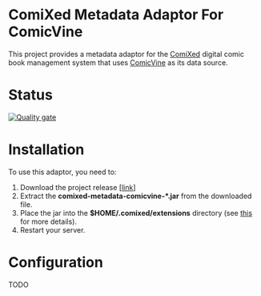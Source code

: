 # ComiXed Metadata Adaptor For ComicVine

This project provides a metadata adaptor for the [ComiXed](http://www.comixedproject.org)
digital comic book management system that uses [ComicVine](http://www.comicvine.com) as
its data source.

# Status

[![Quality gate](https://sonarcloud.io/api/project_badges/quality_gate?project=comixed_comixed-metadata-comicvine)](https://sonarcloud.io/dashboard?id=comixed_comixed-metadata-comicvine)


# Installation

To use this adaptor, you need to:

1. Download the project release [[link](http://github.com/comixed/comixed-metadata-comicvine/release)]
1. Extract the **comixed-metadata-comicvine-*.jar** from the downloaded file.
1. Place the jar into the **$HOME/.comixed/extensions** directory (see [this](https://github.com/comixed/comixed/blob/main/QUICKSTART.md#adding-extensions-and-plugins) for more details).
1. Restart your server.

# Configuration

TODO
